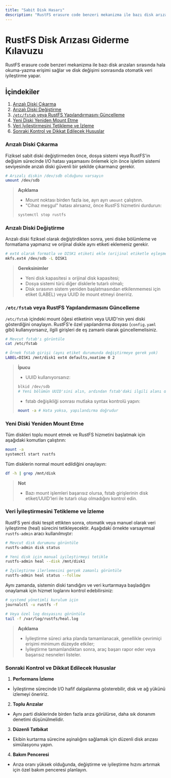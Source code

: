 ```yaml
---
title: "Sabit Disk Hasarı"
description: "RustFS erasure code benzeri mekanizma ile bazı disk arızaları sırasında hala okuma-yazma erişimi sağlar ve disk değişimi sonrasında otomatik veri iyileştirme yapar."
---
```


# RustFS Disk Arızası Giderme Kılavuzu

RustFS erasure code benzeri mekanizma ile bazı disk arızaları sırasında hala okuma-yazma erişimi sağlar ve disk değişimi sonrasında otomatik veri iyileştirme yapar.

## İçindekiler

1. [Arızalı Diski Çıkarma](#arızalı-diski-çıkarma)
2. [Arızalı Diski Değiştirme](#arızalı-diski-değiştirme)
3. [`/etc/fstab` veya RustFS Yapılandırmasını Güncelleme](#etcfstab-veya-rustfs-yapılandırmasını-güncelleme)
4. [Yeni Diski Yeniden Mount Etme](#yeni-diski-yeniden-mount-etme)
5. [Veri İyileştirmesini Tetikleme ve İzleme](#veri-iyileştirmesini-tetikleme-ve-izleme)
6. [Sonraki Kontrol ve Dikkat Edilecek Hususlar](#sonraki-kontrol-ve-dikkat-edilecek-hususlar)

<a id="arızalı-diski-çıkarma"></a>

### Arızalı Diski Çıkarma

Fiziksel sabit diski değiştirmeden önce, dosya sistemi veya RustFS'in değişim sürecinde I/O hatası yaşamasını önlemek için önce işletim sistemi seviyesinde arızalı diski güvenli bir şekilde çıkarmanız gerekir.

```bash
# Arızalı diskin /dev/sdb olduğunu varsayın
umount /dev/sdb
```

> **Açıklama**
>
> * Mount noktası birden fazla ise, ayrı ayrı `umount` çalıştırın.
> * "Cihaz meşgul" hatası alırsanız, önce RustFS hizmetini durdurun:
>
> ```bash
> systemctl stop rustfs
> ```

<a id="arızalı-diski-değiştirme"></a>

### Arızalı Diski Değiştirme

Arızalı diski fiziksel olarak değiştirdikten sonra, yeni diske bölümleme ve formatlama yapmanız ve orijinal diskle aynı etiketi eklemeniz gerekir.

```bash
# ext4 olarak formatla ve DISK1 etiketi ekle (orijinal etiketle eşleşmesi gerekir)
mkfs.ext4 /dev/sdb -L DISK1
```

> **Gereksinimler**
>
> * Yeni disk kapasitesi ≥ orijinal disk kapasitesi;
> * Dosya sistemi türü diğer disklerle tutarlı olmalı;
> * Disk sırasının sistem yeniden başlatmasından etkilenmemesi için etiket (LABEL) veya UUID ile mount etmeyi öneririz.

<a id="etcfstab-veya-rustfs-yapılandırmasını-güncelleme"></a>

### `/etc/fstab` veya RustFS Yapılandırmasını Güncelleme

`/etc/fstab` içindeki mount öğesi etiketinin veya UUID'nin yeni diski gösterdiğini onaylayın. RustFS'e özel yapılandırma dosyası (`config.yaml` gibi) kullanıyorsanız, ilgili girişleri de eş zamanlı olarak güncellemelisiniz.

```bash
# Mevcut fstab'ı görüntüle
cat /etc/fstab

# Örnek fstab girişi (aynı etiket durumunda değiştirmeye gerek yok)
LABEL=DISK1 /mnt/disk1 ext4 defaults,noatime 0 2
```

> **İpucu**
>
> * UUID kullanıyorsanız:
>
> ```bash
> blkid /dev/sdb
> # Yeni bölümün UUID'sini alın, ardından fstab'daki ilgili alanı değiştirin
> ```
> * fstab değişikliği sonrası mutlaka syntax kontrolü yapın:
>
> ```bash
> mount -a # Hata yoksa, yapılandırma doğrudur
> ```

<a id="yeni-diski-yeniden-mount-etme"></a>

### Yeni Diski Yeniden Mount Etme

Tüm diskleri toplu mount etmek ve RustFS hizmetini başlatmak için aşağıdaki komutları çalıştırın:

```bash
mount -a
systemctl start rustfs
```

Tüm disklerin normal mount edildiğini onaylayın:

```bash
df -h | grep /mnt/disk
```

> **Not**
>
> * Bazı mount işlemleri başarısız olursa, fstab girişlerinin disk etiket/UUID'leri ile tutarlı olup olmadığını kontrol edin.

<a id="veri-iyileştirmesini-tetikleme-ve-izleme"></a>

### Veri İyileştirmesini Tetikleme ve İzleme

RustFS yeni diski tespit ettikten sonra, otomatik veya manuel olarak veri iyileştirme (heal) sürecini tetikleyecektir. Aşağıdaki örnekte varsayımsal `rustfs-admin` aracı kullanılmıştır:

```bash
# Mevcut disk durumunu görüntüle
rustfs-admin disk status

# Yeni disk için manual iyileştirmeyi tetikle
rustfs-admin heal --disk /mnt/disk1

# İyileştirme ilerlemesini gerçek zamanlı görüntüle
rustfs-admin heal status --follow
```

Aynı zamanda, sistemin diski tanıdığını ve veri kurtarmaya başladığını onaylamak için hizmet loglarını kontrol edebilirsiniz:

```bash
# systemd yönetimli kurulum için
journalctl -u rustfs -f

# Veya özel log dosyasını görüntüle
tail -f /var/log/rustfs/heal.log
```

> **Açıklama**
>
> * İyileştirme süreci arka planda tamamlanacak, genellikle çevrimiçi erişimi minimum düzeyde etkiler;
> * İyileştirme tamamlandıktan sonra, araç başarı rapor eder veya başarısız nesneleri listeler.

<a id="sonraki-kontrol-ve-dikkat-edilecek-hususlar"></a>

### Sonraki Kontrol ve Dikkat Edilecek Hususlar

1. **Performans İzleme**

 * İyileştirme sürecinde I/O hafif dalgalanma gösterebilir, disk ve ağ yükünü izlemeyi öneririz.
2. **Toplu Arızalar**

 * Aynı parti disklerinde birden fazla arıza görülürse, daha sık donanım denetimi düşünülmelidir.
3. **Düzenli Tatbikat**

 * Ekibin kurtarma sürecine aşinalığını sağlamak için düzenli disk arızası simülasyonu yapın.
4. **Bakım Penceresi**

 * Arıza oranı yüksek olduğunda, değiştirme ve iyileştirme hızını artırmak için özel bakım penceresi planlayın.
